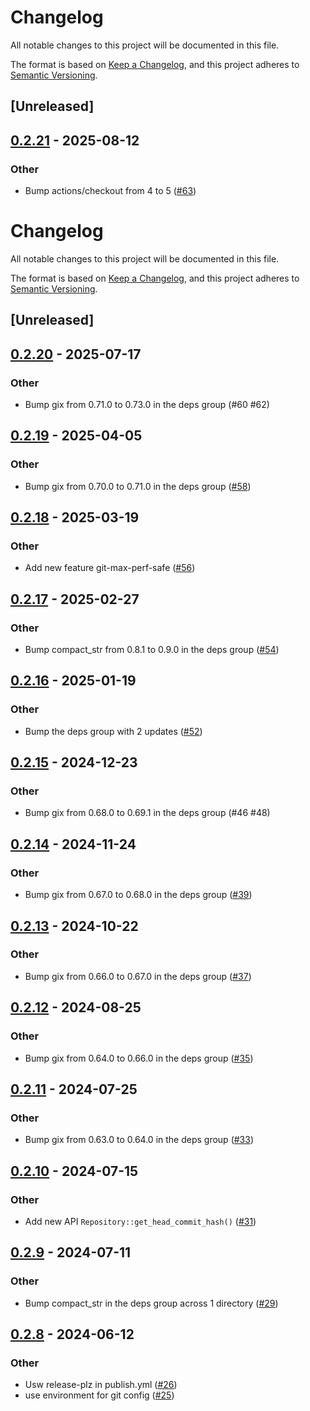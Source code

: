 # Changelog

All notable changes to this project will be documented in this file.

The format is based on [Keep a Changelog](https://keepachangelog.com/en/1.0.0/),
and this project adheres to [Semantic Versioning](https://semver.org/spec/v2.0.0.html).

## [Unreleased]

## [0.2.21](https://github.com/cargo-bins/simple-git/compare/v0.2.20...v0.2.21) - 2025-08-12

### Other

- Bump actions/checkout from 4 to 5 ([#63](https://github.com/cargo-bins/simple-git/pull/63))
# Changelog
All notable changes to this project will be documented in this file.

The format is based on [Keep a Changelog](https://keepachangelog.com/en/1.0.0/),
and this project adheres to [Semantic Versioning](https://semver.org/spec/v2.0.0.html).

## [Unreleased]

## [0.2.20](https://github.com/cargo-bins/simple-git/compare/v0.2.19...v0.2.20) - 2025-07-17

### Other

- Bump gix from 0.71.0 to 0.73.0 in the deps group (#60 #62)

## [0.2.19](https://github.com/cargo-bins/simple-git/compare/v0.2.18...v0.2.19) - 2025-04-05

### Other

- Bump gix from 0.70.0 to 0.71.0 in the deps group ([#58](https://github.com/cargo-bins/simple-git/pull/58))

## [0.2.18](https://github.com/cargo-bins/simple-git/compare/v0.2.17...v0.2.18) - 2025-03-19

### Other

- Add new feature git-max-perf-safe ([#56](https://github.com/cargo-bins/simple-git/pull/56))

## [0.2.17](https://github.com/cargo-bins/simple-git/compare/v0.2.16...v0.2.17) - 2025-02-27

### Other

- Bump compact_str from 0.8.1 to 0.9.0 in the deps group ([#54](https://github.com/cargo-bins/simple-git/pull/54))

## [0.2.16](https://github.com/cargo-bins/simple-git/compare/v0.2.15...v0.2.16) - 2025-01-19

### Other

- Bump the deps group with 2 updates ([#52](https://github.com/cargo-bins/simple-git/pull/52))

## [0.2.15](https://github.com/cargo-bins/simple-git/compare/v0.2.14...v0.2.15) - 2024-12-23

### Other

- Bump gix from 0.68.0 to 0.69.1 in the deps group (#46 #48)

## [0.2.14](https://github.com/cargo-bins/simple-git/compare/v0.2.13...v0.2.14) - 2024-11-24

### Other

- Bump gix from 0.67.0 to 0.68.0 in the deps group ([#39](https://github.com/cargo-bins/simple-git/pull/39))

## [0.2.13](https://github.com/cargo-bins/simple-git/compare/v0.2.12...v0.2.13) - 2024-10-22

### Other

- Bump gix from 0.66.0 to 0.67.0 in the deps group ([#37](https://github.com/cargo-bins/simple-git/pull/37))

## [0.2.12](https://github.com/cargo-bins/simple-git/compare/v0.2.11...v0.2.12) - 2024-08-25

### Other
- Bump gix from 0.64.0 to 0.66.0 in the deps group ([#35](https://github.com/cargo-bins/simple-git/pull/35))

## [0.2.11](https://github.com/cargo-bins/simple-git/compare/v0.2.10...v0.2.11) - 2024-07-25

### Other
- Bump gix from 0.63.0 to 0.64.0 in the deps group ([#33](https://github.com/cargo-bins/simple-git/pull/33))

## [0.2.10](https://github.com/cargo-bins/simple-git/compare/v0.2.9...v0.2.10) - 2024-07-15

### Other
- Add new API `Repository::get_head_commit_hash()` ([#31](https://github.com/cargo-bins/simple-git/pull/31))

## [0.2.9](https://github.com/cargo-bins/simple-git/compare/v0.2.8...v0.2.9) - 2024-07-11

### Other
- Bump compact_str in the deps group across 1 directory ([#29](https://github.com/cargo-bins/simple-git/pull/29))

## [0.2.8](https://github.com/cargo-bins/simple-git/compare/v0.2.7...v0.2.8) - 2024-06-12

### Other
- Usw release-plz in publish.yml ([#26](https://github.com/cargo-bins/simple-git/pull/26))
- use environment for git config ([#25](https://github.com/cargo-bins/simple-git/pull/25))
